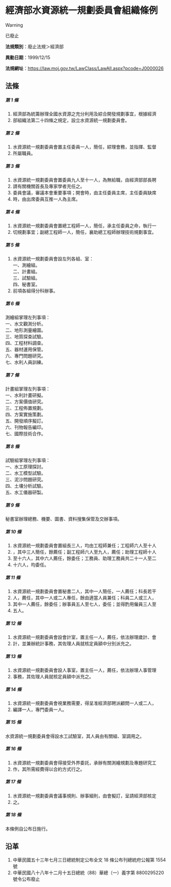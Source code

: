 # 經濟部水資源統一規劃委員會組織條例


> [!WARNING]
> 已廢止


**法規類別**：廢止法規＞經濟部

**異動日期**：1999/12/15  

**法規網址**：https://law.moj.gov.tw/LawClass/LawAll.aspx?pcode=J0000026



## 法條
##### 第 1 條
1. 經濟部為統籌辦理全國水資源之充分利用及綜合開發規劃事宜，根據經濟
1. 部組織法第二十四條之規定，設立水資源統一規劃委員會。

##### 第 2 條
1. 水資源統一規劃委員會置主任委員一人，簡任，綜理會務，並指揮、監督
1. 所屬職員。

##### 第 3 條
1. 水資源統一規劃委員會置委員九人至十一人，為無給職，由經濟部部長聘
1. 請有關機關首長及專家學者充任之。
1. 委員會議，審議本會重要事項；開會時，由主任委員主席，主任委員缺席
1. 時，由出席委員互推一人為主席。

##### 第 4 條
1. 水資源統一規劃委員會置總工程師一人，簡任，承主任委員之命，執行一
1. 切規劃事宜；副總工程師一人，簡任，襄助總工程師辦理技術規劃事宜。

##### 第 5 條
1. 水資源統一規劃委員會設左列各組、室：  
一、測繪組。  
二、計畫組。  
三、試驗組。  
四、秘書室。
1. 前項各組得分科辦事。

##### 第 6 條
測繪組掌理左列事項：  
一、水文觀測分析。  
二、地形測量繪圖。  
三、地質探查試驗。  
四、工程材料調查。  
五、器材運用保管。  
六、專門問題研究。  
七、水利人員訓練。

##### 第 7 條
計畫組掌理左列事項：  
一、水利計畫研擬。  
二、方案價值研究。  
三、工程佈置規劃。  
四、方案實施策劃。  
五、開發順序擬訂。  
六、刊物報告編印。  
七、國際技術合作。

##### 第 8 條
試驗組掌理左列事項：  
一、水工原理探討。  
二、水工模型試驗。  
三、泥沙問題研究。  
四、土壤分析試驗。  
五、水工儀器研製。

##### 第 9 條
秘書室辦理總務、機要、圖書、資料搜集保管及交辦事項。

##### 第 10 條
1. 水資源統一規劃委員會置組長三人，均由工程師兼任；工程師六人至十人
1. ，其中三人簡任，餘薦任；副工程師六人至九人，薦任；助理工程師十人
1. 至十六人，其中六人薦任，餘委任；工務員、助理工務員共二十一人至二
1. 十六人，均委任。

##### 第 11 條
1. 水資源統一規劃委員會置秘書二人，其中一人簡任，一人薦任；科長若干
1. 人，薦任，其中一人或二人專任，餘由適當人員兼任；科員二人或三人，
1. 其中一人薦任，餘委任；辦事員五人至七人，委任；並得酌用僱員三人至
1. 五人。

##### 第 12 條
1. 水資源統一規劃委員會設會計室，置主任一人，薦任，依法辦理歲計、會
1. 計，並兼辦統計事務，其佐理人員就核定員額中分別派充之。

##### 第 13 條
1. 水資源統一規劃委員會設人事室，置主任一人，薦任，依法辦理人事管理
1. 事務，其佐理人員就核定員額中派充之。

##### 第 14 條
1. 水資源統一規劃委員會視業務需要，得呈准經濟部聘派顧問一人或二人，
1. 編譯一人，專門委員一人。

##### 第 15 條
水資源統一規劃委員會得設水工試驗室，其人員由有關組、室調用之。

##### 第 16 條
1. 水資源統一規劃委員會得接受外界委託，承辦有關測繪規劃及專題研究工
1. 作，其所需經費得以合約方式行之。

##### 第 17 條
1. 水資源統一規劃委員會議事規則、辦事細則，由會擬訂，呈請經濟部核定
1. 之。

##### 第 18 條
本條例自公布日施行。

## 沿革
1. 中華民國五十三年七月三日總統制定公布全文 18 條公布刊總統府公報第 1554 號
1. 中華民國八十八年十二月十五日總統（88）華總（一）義字第 8800295220 號令公布廢止
